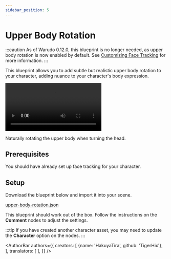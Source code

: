 ```yaml
---
sidebar_position: 5
---
```


# Upper Body Rotation

:::caution
As of Warudo 0.12.0, this blueprint is no longer needed, as upper body rotation is now enabled by default. See [Customizing Face Tracking](../../mocap/face-tracking) for more information.
:::

This blueprint allows you to add subtle but realistic upper body rotation to your character, adding nuance to your character's body expression.

<div style={{width: '100%'}} className="video-box"><video controls loop src="/doc-img/upper-body-rotation.mp4" /></div>
<p class="img-desc">Naturally rotating the upper body when turning the head.</p>

## Prerequisites

You should have already set up face tracking for your character.

## Setup

Download the blueprint below and import it into your scene.

<a href="/blueprints/upper-body-rotation.json" target="_blank" download>
<div className="file-box">
<p>
upper-body-rotation.json
</p></div>
</a>

This blueprint should work out of the box. Follow the instructions on the **Comment** nodes to adjust the settings.

:::tip
If you have created another character asset, you may need to update the **Character** option on the nodes.
:::

<AuthorBar authors={{
  creators: [
    {name: 'HakuyaTira', github: 'TigerHix'},
  ],
  translators: [
  ],
}} />
